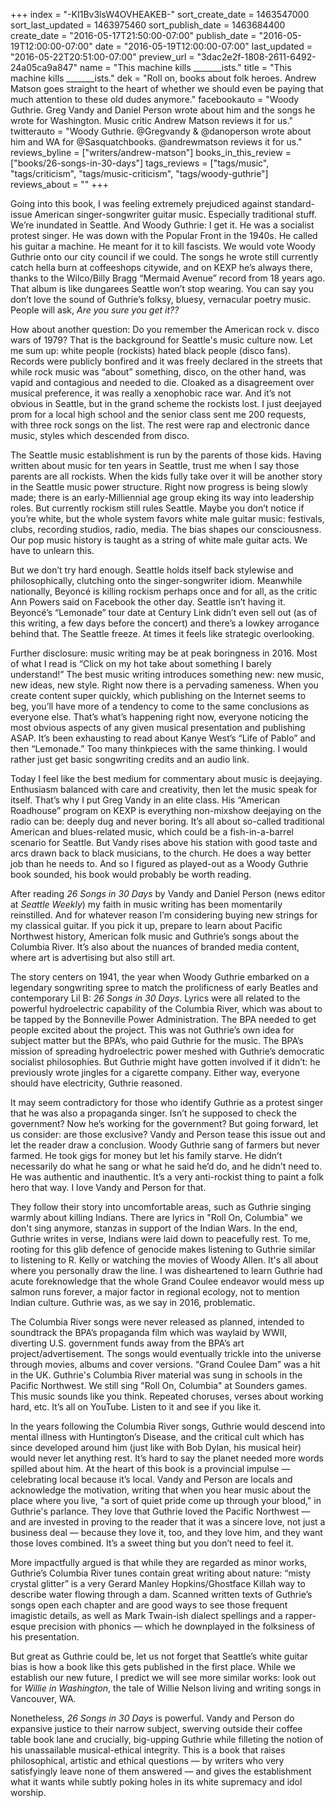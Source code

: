+++
index = "-KI1Bv3lsW4OVHEAKEB-"
sort_create_date = 1463547000
sort_last_updated = 1463975460
sort_publish_date = 1463684400
create_date = "2016-05-17T21:50:00-07:00"
publish_date = "2016-05-19T12:00:00-07:00"
date = "2016-05-19T12:00:00-07:00"
last_updated = "2016-05-22T20:51:00-07:00"
preview_url = "3dac2e2f-1808-2611-6492-24a05ca9a847"
name = "This machine kills _______ists."
title = "This machine kills _______ists."
dek = "Roll on, books about folk heroes. Andrew Matson goes straight to the heart of whether we should even be paying that much attention to these old dudes anymore."
facebookauto = "Woody Guthrie. Greg Vandy and Daniel Person wrote about him and the songs he wrote for Washington. Music critic Andrew Matson reviews it for us."
twitterauto = "Woody Guthrie. @Gregvandy & @danoperson wrote about him and WA for @Sasquatchbooks. @andrewmatson reviews it for us."
reviews_byline = ["writers/andrew-matson"]
books_in_this_review = ["books/26-songs-in-30-days"]
tags_reviews = ["tags/music", "tags/criticism", "tags/music-criticism", "tags/woody-guthrie"]
reviews_about = ""
+++

Going into this book, I was feeling extremely prejudiced against standard-issue American singer-songwriter guitar music. Especially traditional stuff. We’re inundated in Seattle. And Woody Guthrie: I get it. He was a socialist protest singer. He was down with the Popular Front in the 1940s. He called his guitar a machine. He meant for it to kill fascists. We would vote Woody Guthrie onto our city council if we could. The songs he wrote still currently catch hella burn at coffeeshops citywide, and on KEXP he’s always there, thanks to the Wilco/Billy Bragg “Mermaid Avenue” record from 18 years ago. That album is like dungarees Seattle won’t stop wearing. You can say you don’t love the sound of Guthrie’s folksy, bluesy, vernacular poetry music. People will ask, _Are you sure you get it??_

How about another question: Do you remember the American rock v. disco wars of 1979? That is the background for Seattle's music culture now. Let me sum up: white people (rockists) hated black people (disco fans). Records were publicly bonfired and it was freely declared in the streets that while rock music was “about” something, disco, on the other hand, was vapid and contagious and needed to die. Cloaked as a disagreement over musical preference, it was really a xenophobic race war. And it’s not obvious in Seattle, but in the grand scheme the rockists lost. I just deejayed prom for a local high school and the senior class sent me 200 requests, with three rock songs on the list. The rest were rap and electronic dance music, styles which descended from disco.  

The Seattle music establishment is run by the parents of those kids. Having written about music for ten years in Seattle, trust me when I say those parents are all rockists. When the kids fully take over it will be another story in the Seattle music power structure. Right now progress is being slowly made; there is an early-Milliennial age group eking its way into leadership roles. But currently rockism still rules Seattle. Maybe you don’t notice if you’re white, but the whole system favors white male guitar music: festivals, clubs, recording studios, radio, media. The bias shapes our consciousness. Our pop music history is taught as a string of white male guitar acts. We have to unlearn this.

But we don’t try hard enough. Seattle holds itself back stylewise and philosophically, clutching onto the singer-songwriter idiom. Meanwhile nationally, Beyoncé is killing rockism perhaps once and for all, as the critic Ann Powers said on Facebook the other day. Seattle isn’t having it. Beyoncé’s “Lemonade” tour date at Century Link didn’t even sell out (as of this writing, a few days before the concert) and there’s a lowkey arrogance behind that. The Seattle freeze. At times it feels like strategic overlooking. 

Further disclosure: music writing may be at peak boringness in 2016. Most of what I read is “Click on my hot take about something I barely understand!” The best music writing introduces something new: new music, new ideas, new style. Right now there is a pervading sameness. When you create content super quickly, which publishing on the Internet seems to beg, you’ll have more of a tendency to come to the same conclusions as everyone else. That’s what’s happening right now, everyone noticing the most obvious aspects of any given musical presentation and publishing ASAP. It’s been exhausting to read about Kanye West’s “Life of Pablo” and then “Lemonade.” Too many thinkpieces with the same thinking. I would rather just get basic songwriting credits and an audio link.

Today I feel like the best medium for commentary about music is deejaying. Enthusiasm balanced with care and creativity, then let the music speak for itself. That’s why I put Greg Vandy in an elite class. His “American Roadhouse” program on KEXP is everything non-mixshow deejaying on the radio can be: deeply dug and never boring. It’s all about so-called traditional American and blues-related music, which could be a fish-in-a-barrel scenario for Seattle. But Vandy rises above his station with good taste and arcs drawn back to black musicians, to the church. He does a way better job than he needs to. And so I figured as played-out as a Woody Guthrie book sounded, his book would probably be worth reading. 

After reading _26 Songs in 30 Days_ by Vandy and Daniel Person (news editor at _Seattle Weekly_) my faith in music writing has been momentarily reinstilled. And for whatever reason I’m considering buying new strings for my classical guitar. If you pick it up, prepare to learn about Pacific Northwest history, American folk music and Guthrie’s songs about the Columbia River. It’s also about the nuances of branded media content, where art is advertising but also still art.

The story centers on 1941, the year when Woody Guthrie embarked on a legendary songwriting spree to match the prolificness of early Beatles and contemporary Lil B: _26 Songs in 30 Days_. Lyrics were all related to the powerful hydroelectric capability of the Columbia River, which was about to be tapped by the Bonneville Power Administration. The BPA needed to get people excited about the project. This was not Guthrie’s own idea for subject matter but the BPA’s, who paid Guthrie for the music. The BPA’s mission of spreading hydroelectric power meshed with Guthrie’s democratic socialist philosophies. But Guthrie might have gotten involved if it didn’t: he previously wrote jingles for a cigarette company. Either way, everyone should have electricity, Guthrie reasoned. 

It may seem contradictory for those who identify Guthrie as a protest singer that he was also a propaganda singer. Isn’t he supposed to check the government? Now he’s working for the government? But going forward, let us consider: are those exclusive? Vandy and Person tease this issue out and let the reader draw a conclusion. Woody Guthrie sang of farmers but never farmed. He took gigs for money but let his family starve. He didn’t necessarily do what he sang or what he said he’d do, and he didn’t need to. He was authentic and inauthentic. It’s a very anti-rockist thing to paint a folk hero that way. I love Vandy and Person for that. 

They follow their story into uncomfortable areas, such as Guthrie singing warmly about killing Indians. There are lyrics in "Roll On, Columbia" we don't sing anymore, stanzas in support of the Indian Wars. In the end, Guthrie writes in verse, Indians were laid down to peacefully rest. To me, rooting for this glib defence of genocide makes listening to Guthrie similar to listening to R. Kelly or watching the movies of Woody Allen. It's all about where you personally draw the line. I was disheartened to learn Guthrie had acute foreknowledge that the whole Grand Coulee endeavor would mess up salmon runs forever, a major factor in regional ecology, not to mention Indian culture. Guthrie was, as we say in 2016, problematic. 

The Columbia River songs were never released as planned, intended to soundtrack the BPA’s propaganda film which was waylaid by WWII, diverting U.S. government funds away from the BPA’s art project/advertisement. The songs would eventually trickle into the universe through movies, albums and cover versions. “Grand Coulee Dam” was a hit in the UK. Guthrie's Columbia River material was sung in schools in the Pacific Northwest. We still sing "Roll On, Columbia" at Sounders games. This music sounds like you think. Repeated choruses, verses about working hard, etc. It’s all on YouTube. Listen to it and see if you like it. 

In the years following the Columbia River songs, Guthrie would descend into mental illness with Huntington’s Disease, and the critical cult which has since developed around him (just like with Bob Dylan, his musical heir) would never let anything rest. It’s hard to say the planet needed more words spilled about him. At the heart of this book is a provincial impulse  &mdash; celebrating local because it’s local. Vandy and Person are locals and acknowledge the motivation, writing that when you hear music about the place where you live, "a sort of quiet pride come up through your blood," in Guthrie's parlance. They love that Guthrie loved the Pacific Northwest &mdash; and are invested in proving to the reader that it was a sincere love, not just a business deal &mdash; because they love it, too, and they love him, and they want those loves combined. It’s a sweet thing but you don’t need to feel it. 

More impactfully argued is that while they are regarded as minor works, Guthrie’s Columbia River tunes contain great writing about nature: “misty crystal glitter” is a very Gerard Manley Hopkins/Ghostface Killah way to describe water flowing through a dam. Scanned written texts of Guthrie’s songs open each chapter and are good ways to see those frequent imagistic details, as well as Mark Twain-ish dialect spellings and a rapper-esque precision with phonics &mdash; which he downplayed in the folksiness of his presentation. 

But great as Guthrie could be, let us not forget that Seattle’s white guitar bias is how a book like this gets published in the first place. While we establish our new future, I predict we will see more similar works: look out for _Willie in Washington_, the tale of Willie Nelson living and writing songs in Vancouver, WA. 

Nonetheless, _26 Songs in 30 Days_ is powerful. Vandy and Person do expansive justice to their narrow subject, swerving outside their coffee table book lane and crucially, big-upping Guthrie while filleting the notion of his unassailable musical-ethical integrity. This is a book that raises philosophical, artistic and ethical questions &mdash; by writers who very satisfyingly leave none of them answered &mdash; and gives the establishment what it wants while subtly poking holes in its white supremacy and idol worship. 